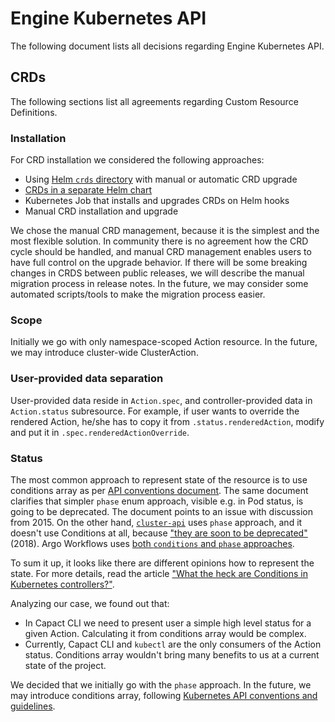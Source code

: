 # Engine Kubernetes API

The following document lists all decisions regarding Engine Kubernetes API.

## CRDs

The following sections list all agreements regarding Custom Resource Definitions.

### Installation

For CRD installation we considered the following approaches:
- Using [Helm `crds` directory](https://helm.sh/docs/chart_best_practices/custom_resource_definitions/#method-1-let-helm-do-it-for-you) with manual or automatic CRD upgrade
- [CRDs in a separate Helm chart](https://helm.sh/docs/chart_best_practices/custom_resource_definitions/#method-2-separate-charts)
- Kubernetes Job that installs and upgrades CRDs on Helm hooks 
- Manual CRD installation and upgrade

We chose the manual CRD management, because it is the simplest and the most flexible solution. In community there is no agreement how the CRD cycle should be handled, and manual CRD management enables users to have full control on the upgrade behavior.
If there will be some breaking changes in CRDS between public releases, we will describe the manual migration process in release notes. In the future, we may consider some automated scripts/tools to make the migration process easier.

### Scope

Initially we go with only namespace-scoped Action resource. In the future, we may introduce cluster-wide ClusterAction.

### User-provided data separation

User-provided data reside in `Action.spec`, and controller-provided data in `Action.status` subresource. For example, if user wants to override the rendered Action, he/she has to copy it from `.status.renderedAction`, modify and put it in `.spec.renderedActionOverride`. 

### Status

The most common approach to represent state of the resource is to use conditions array as per [API conventions document](https://github.com/kubernetes/community/blob/master/contributors/devel/sig-architecture/api-conventions.md#spec-and-status). The same document clarifies that simpler `phase` enum approach, visible e.g. in Pod status, is going to be deprecated. The document points to an issue with discussion from 2015. 
On the other hand, [`cluster-api`](https://github.com/kubernetes-sigs/cluster-api) uses `phase` approach, and it doesn't use Conditions at all, because ["they are soon to be deprecated"](https://github.com/kubernetes-sigs/cluster-api/blob/112951ee/docs/proposals/20181121-machine-api.md#conditions) (2018). Argo Workflows uses [both `conditions` and `phase` approaches](https://github.com/argoproj/argo-workflows/blob/3156559b40afe4248a3fd124a9611992e7459930/pkg/apis/workflow/v1alpha1/workflow_types.go#L1111).

To sum it up, it looks like there are different opinions how to represent the state. For more details, read the article ["What the heck are Conditions in Kubernetes controllers?"](https://dev.to/maelvls/what-the-heck-are-kubernetes-conditions-for-4je7).

Analyzing our case, we found out that:
- In Capact CLI we need to present user a simple high level status for a given Action. Calculating it from conditions array would be complex.
- Currently, Capact CLI and `kubectl` are the only consumers of the Action status. Conditions array wouldn't bring many benefits to us at a current state of the project.

We decided that we initially go with the `phase` approach. In the future, we may introduce conditions array, following [Kubernetes API conventions and guidelines](https://github.com/kubernetes/community/blob/master/contributors/devel/sig-architecture/api-conventions.md#spec-and-status).
